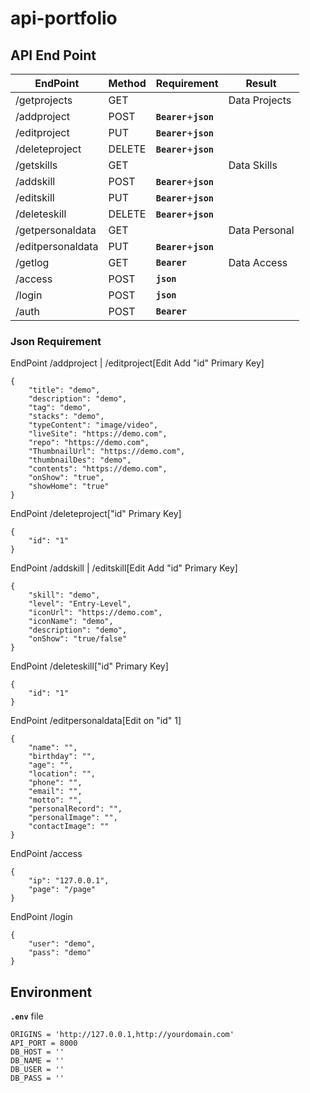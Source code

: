 # api-portfolio

## API End Point

|EndPoint         |Method|Requirement            |Result       |
|-----------------|------|-----------------------|-------------|
|/getprojects     |GET   |                       |Data Projects|
|/addproject      |POST  |**`Bearer`**+**`json`**|             |
|/editproject     |PUT   |**`Bearer`**+**`json`**|             |
|/deleteproject   |DELETE|**`Bearer`**+**`json`**|             |
|/getskills       |GET   |                       |Data Skills  |
|/addskill        |POST  |**`Bearer`**+**`json`**|             |
|/editskill       |PUT   |**`Bearer`**+**`json`**|             |
|/deleteskill     |DELETE|**`Bearer`**+**`json`**|             |
|/getpersonaldata |GET   |                       |Data Personal|
|/editpersonaldata|PUT   |**`Bearer`**+**`json`**|             |
|/getlog          |GET   |**`Bearer`**           |Data Access  |
|/access          |POST  |**`json`**             |             |
|/login           |POST  |**`json`**             |             |
|/auth            |POST  |**`Bearer`**           |             |

### Json Requirement
EndPoint /addproject  |  /editproject[Edit Add "id" Primary Key]

    {
        "title": "demo",
        "description": "demo",
        "tag": "demo",
        "stacks": "demo",
        "typeContent": "image/video",
        "liveSite": "https://demo.com",
        "repo": "https://demo.com",
        "ThumbnailUrl": "https://demo.com",
        "thumbnailDes": "demo",
        "contents": "https://demo.com",
        "onShow": "true",
        "showHome": "true"
    }
EndPoint /deleteproject["id" Primary Key]

    {
        "id": "1"
    }
EndPoint /addskill  |  /editskill[Edit Add "id" Primary Key]

    {
        "skill": "demo",
        "level": "Entry-Level",
        "iconUrl": "https://demo.com",
        "iconName": "demo",
        "description": "demo",
        "onShow": "true/false"
    }
EndPoint /deleteskill["id" Primary Key]

    {
        "id": "1"
    }
EndPoint /editpersonaldata[Edit on "id" 1]

    {
        "name": "",
        "birthday": "",
        "age": "",
        "location": "",
        "phone": "",
        "email": "",
        "motto": "",
        "personalRecord": "",
        "personalImage": "",
        "contactImage": ""
    }
EndPoint /access

    {
        "ip": "127.0.0.1",
        "page": "/page"
    }
EndPoint /login

    {
        "user": "demo",
        "pass": "demo"
    }

## Environment
**`.env`** file

    ORIGINS = 'http://127.0.0.1,http://yourdomain.com'
    API_PORT = 8000
    DB_HOST = ''
    DB_NAME = ''
    DB_USER = ''
    DB_PASS = ''
